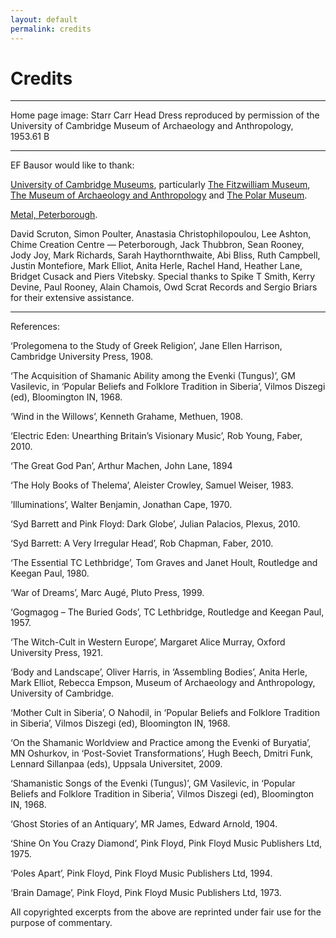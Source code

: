 ```yaml
---
layout: default
permalink: credits
---
```

Credits
=======

* * *

Home page image: Starr Carr Head Dress reproduced by permission of the University of Cambridge Museum of Archaeology and Anthropology, 1953.61 B

* * *

EF Bausor would like to thank:

[University of Cambridge Museums](http://www.cam.ac.uk/museums-and-collections "University of Cambridge Museums"), particularly [The Fitzwilliam Museum](http://www.fitzmuseum.cam.ac.uk/ "The Fitzwilliam Museum"), [The Museum of Archaeology and Anthropology](http://maa.cam.ac.uk/maa/ "The Museum of Archaeology and Anthropology") and [The Polar Museum](http://www.spri.cam.ac.uk/museum/ "The Polar Museum").

[Metal, Peterborough](http://www.metalculture.com/about-us/peterborough/ "Metal, Peterborough").

David Scruton, Simon Poulter, Anastasia Christophilopoulou, Lee Ashton, Chime Creation Centre — Peterborough, Jack Thubbron, Sean Rooney, Jody Joy, Mark Richards, Sarah Haythornthwaite, Abi Bliss, Ruth Campbell, Justin Montefiore, Mark Elliot, Anita Herle, Rachel Hand, Heather Lane, Bridget Cusack and Piers Vitebsky. Special thanks to Spike T Smith, Kerry Devine, Paul Rooney, Alain Chamois, Owd Scrat Records and Sergio Briars for their extensive assistance.

* * *

References:

‘Prolegomena to the Study of Greek Religion’, Jane Ellen Harrison, Cambridge University Press, 1908.

‘The Acquisition of Shamanic Ability among the Evenki (Tungus)’, GM Vasilevic, in ‘Popular Beliefs and Folklore Tradition in Siberia’, Vilmos Diszegi (ed), Bloomington IN, 1968.

‘Wind in the Willows’, Kenneth Grahame, Methuen, 1908.

‘Electric Eden: Unearthing Britain’s Visionary Music’, Rob Young, Faber, 2010.

‘The Great God Pan’, Arthur Machen, John Lane, 1894

‘The Holy Books of Thelema’, Aleister Crowley, Samuel Weiser, 1983.

‘Illuminations’, Walter Benjamin, Jonathan Cape, 1970.

‘Syd Barrett and Pink Floyd: Dark Globe’, Julian Palacios, Plexus, 2010.

‘Syd Barrett: A Very Irregular Head’, Rob Chapman, Faber, 2010.

‘The Essential TC Lethbridge’, Tom Graves and Janet Hoult, Routledge and Keegan Paul, 1980.

‘War of Dreams’, Marc Augé, Pluto Press, 1999.

‘Gogmagog – The Buried Gods’, TC Lethbridge, Routledge and Keegan Paul, 1957.

‘The Witch-Cult in Western Europe’, Margaret Alice Murray, Oxford University Press, 1921.

‘Body and Landscape’, Oliver Harris, in ‘Assembling Bodies’, Anita Herle, Mark Elliot, Rebecca Empson, Museum of Archaeology and Anthropology, University of Cambridge.

‘Mother Cult in Siberia’, O Nahodil, in ‘Popular Beliefs and Folklore Tradition in Siberia’, Vilmos Diszegi (ed), Bloomington IN, 1968.

‘On the Shamanic Worldview and Practice among the Evenki of Buryatia’, MN Oshurkov, in ‘Post-Soviet Transformations’, Hugh Beech, Dmitri Funk, Lennard Sillanpaa (eds), Uppsala Universitet, 2009.

‘Shamanistic Songs of the Evenki (Tungus)’, GM Vasilevic, in ‘Popular Beliefs and Folklore Tradition in Siberia’, Vilmos Diszegi (ed), Bloomington IN, 1968.

‘Ghost Stories of an Antiquary’, MR James, Edward Arnold, 1904.

‘Shine On You Crazy Diamond’, Pink Floyd, Pink Floyd Music Publishers Ltd, 1975.

‘Poles Apart’, Pink Floyd, Pink Floyd Music Publishers Ltd, 1994.

‘Brain Damage’, Pink Floyd, Pink Floyd Music Publishers Ltd, 1973.

All copyrighted excerpts from the above are reprinted under fair use for the purpose of commentary.